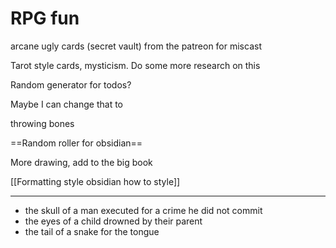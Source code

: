 # RPG fun
arcane ugly cards (secret vault) from the patreon for miscast

Tarot style cards, mysticism. Do some more research on this

Random generator for todos? 

Maybe I can change that to 

throwing bones 
 
==Random roller for obsidian==

More drawing, add to the big book 

[[Formatting style obsidian how to style]]

---

- the skull of a man executed for a crime he did not commit
- the eyes of a child drowned by their parent
- the tail of a snake for the tongue

